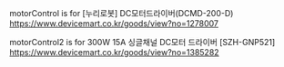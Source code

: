 motorControl is for [누리로봇] DC모터드라이버(DCMD-200-D)
https://www.devicemart.co.kr/goods/view?no=1278007

motorControl2 is for 300W 15A 싱글채널 DC모터 드라이버 [SZH-GNP521]
https://www.devicemart.co.kr/goods/view?no=1385282
